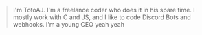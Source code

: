 > I'm TotoAJ.
> I'm a freelance coder who does it in his spare time.
> I mostly work with C and JS, and I like to code Discord Bots and webhooks.
> I'm a young CEO yeah yeah
